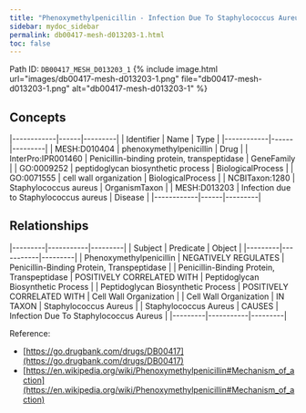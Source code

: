 ```yaml
---
title: "Phenoxymethylpenicillin - Infection Due To Staphylococcus Aureus"
sidebar: mydoc_sidebar
permalink: db00417-mesh-d013203-1.html
toc: false 
---
```



Path ID: `DB00417_MESH_D013203_1`
{% include image.html url="images/db00417-mesh-d013203-1.png" file="db00417-mesh-d013203-1.png" alt="db00417-mesh-d013203-1" %}

## Concepts

|------------|------|---------|
| Identifier | Name | Type    |
|------------|------|---------|
| MESH:D010404 | phenoxymethylpenicillin | Drug |
| InterPro:IPR001460 | Penicillin-binding protein, transpeptidase | GeneFamily |
| GO:0009252 | peptidoglycan biosynthetic process | BiologicalProcess |
| GO:0071555 | cell wall organization | BiologicalProcess |
| NCBITaxon:1280 | Staphylococcus aureus | OrganismTaxon |
| MESH:D013203 | Infection due to Staphylococcus aureus | Disease |
|------------|------|---------|

## Relationships

|---------|-----------|---------|
| Subject | Predicate | Object  |
|---------|-----------|---------|
| Phenoxymethylpenicillin | NEGATIVELY REGULATES | Penicillin-Binding Protein, Transpeptidase |
| Penicillin-Binding Protein, Transpeptidase | POSITIVELY CORRELATED WITH | Peptidoglycan Biosynthetic Process |
| Peptidoglycan Biosynthetic Process | POSITIVELY CORRELATED WITH | Cell Wall Organization |
| Cell Wall Organization | IN TAXON | Staphylococcus Aureus |
| Staphylococcus Aureus | CAUSES | Infection Due To Staphylococcus Aureus |
|---------|-----------|---------|

Reference: 
  - [https://go.drugbank.com/drugs/DB00417](https://go.drugbank.com/drugs/DB00417)
  - [https://en.wikipedia.org/wiki/Phenoxymethylpenicillin#Mechanism_of_action](https://en.wikipedia.org/wiki/Phenoxymethylpenicillin#Mechanism_of_action)

